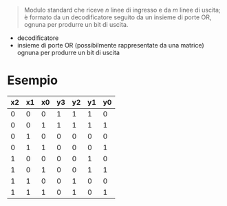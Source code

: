 > Modulo standard che riceve $n$ linee di ingresso e da $m$ linee di uscita; è formato da un decodificatore seguito da un insieme di porte OR, ognuna per produrre un bit di uscita.

- decodificatore
- insieme di porte OR (possibilmente rappresentate da una matrice) ognuna per produrre un bit di uscita
# Esempio

| x2  | x1  | x0  | y3  | y2  | y1  | y0  |
| --- | --- | --- | --- | --- | --- | --- |
| 0   | 0   | 0   | 1   | 1   | 1   | 0   |
| 0   | 0   | 1   | 1   | 1   | 1   | 1   |
| 0   | 1   | 0   | 0   | 0   | 0   | 0   |
| 0   | 1   | 1   | 0   | 0   | 0   | 1   |
| 1   | 0   | 0   | 0   | 0   | 1   | 0   |
| 1   | 0   | 1   | 0   | 0   | 1   | 1   |
| 1   | 1   | 0   | 0   | 1   | 0   | 0   |
| 1   | 1   | 1   | 0   | 1   | 0   | 1   |
